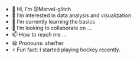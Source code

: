 - 👋 Hi, I’m @Marvel-glitch
- 👀 I’m interested in data analysis and visualization
- 🌱 I’m currently learning the basics
- 💞️ I’m looking to collaborate on ...
- 📫 How to reach me ...
- 😄 Pronouns: she/her
- ⚡ Fun fact: I started playing hockey recently. 

<!---
Marvel-glitch/Marvel-glitch is a ✨ special ✨ repository because its `README.md` (this file) appears on your GitHub profile.
You can click the Preview link to take a look at your changes.
--->
